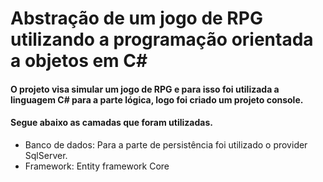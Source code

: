 
# Abstração de um jogo de RPG utilizando a programação orientada a objetos em C#
#### O projeto visa simular um jogo de RPG e para isso foi utilizada a linguagem C# para a parte lógica, logo foi criado um projeto console.
#### Segue abaixo as camadas que foram utilizadas.
* Banco de dados: Para a parte de persistência foi utilizado o provider SqlServer.
* Framework: Entity framework Core
